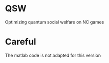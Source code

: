 # QSW
Optimizing quantum social welfare on NC games

# Careful

The matlab code is not adapted for this version
